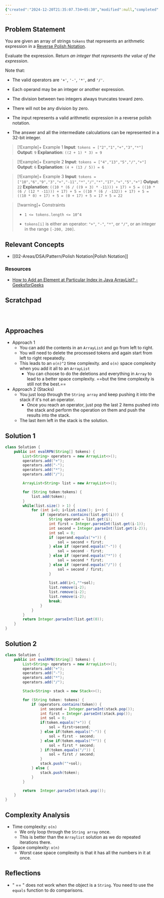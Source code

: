 ```yaml
---
{"created":"2024-12-20T21:35:07.734+05:30","modified":null,"completed":true,"redo":false,"Perfect":false,"publish":true,"Description":null,"leetcode-index":150,"link":"https://leetcode.com/problems/evaluate-reverse-polish-notation","difficulty":"Medium","tags":["leetcode/array","leetcode/math","leetcode/stack","programming/practice"],"PassFrontmatter":true,"updated":"2024-12-26T08:34:11.392+05:30"}
---
```



## Problem Statement
You are given an array of strings `tokens` that represents an arithmetic expression in a <a href="http://en.wikipedia.org/wiki/Reverse_Polish_notation" target="_blank">Reverse Polish Notation</a>.

Evaluate the expression. Return *an integer that represents the value of the expression*.

Note that:

	
- The valid operators are `'+'`, `'-'`, `'*'`, and `'/'`.
	
- Each operand may be an integer or another expression.
	
- The division between two integers always truncates toward zero.
	
- There will not be any division by zero.
	
- The input represents a valid arithmetic expression in a reverse polish notation.
	
- The answer and all the intermediate calculations can be represented in a 32-bit integer.

 

>[!Example]+ Example 1
>**Input**: `tokens = ["2","1","+","3","*"]`
>**Output**: `9`
>**Explanation**: `((2 + 1) * 3) = 9
>`

>[!Example]+ Example 2
>**Input**: `tokens = ["4","13","5","/","+"]`
>**Output**: `6`
>**Explanation**: `(4 + (13 / 5)) = 6
>`

>[!Example]+ Example 3
>**Input**: `tokens = ["10","6","9","3","+","-11","*","/","*","17","+","5","+"]`
>**Output**: `22`
>**Explanation**: `((10 * (6 / ((9 + 3) * -11))) + 17) + 5
>= ((10 * (6 / (12 * -11))) + 17) + 5
>= ((10 * (6 / -132)) + 17) + 5
>= ((10 * 0) + 17) + 5
>= (0 + 17) + 5
>= 17 + 5
>= 22
>`

>[!warning]+ Constraints
>- `1 <= tokens.length <= 10^4`
>
>- `tokens[i]` is either an operator: `"+"`, `"-"`, `"*"`, or `"/"`, or an integer in the range `[-200, 200]`.

## Relevant Concepts
- [[02-Areas/DSA/Pattern/Polish Notation\|Polish Notation]]

### Resources
- [How to Add an Element at Particular Index in Java ArrayList? - GeeksforGeeks](https://www.geeksforgeeks.org/how-to-add-an-element-at-particular-index-in-java-arraylist/)

## Scratchpad
```



```
## Approaches
- Approach 1
	- You can add the contents in an `ArrayList` and go from left to right.
	- You will need to delete the processed tokens and again start from left to right repeatedly.
	- This leads to an `o(n)^2` time complexity. and `o(n)` space complexity when you add it all to an `ArrayList` 
		- You can choose to do the deletions and everything in `Array` to lead to a better space complexity. ==but the time complexity is still not the best.==
- Approach 2 (Stacks)
	- You just loop through the `String array` and keep pushing it into the stack if it's not an operator. 
		- Once you reach an operator, just pop the last 2 items pushed into the stack and perform the operation on them and push the results into the stack.
	- The last item left in the stack is the solution. 
## Solution 1
```Java
class Solution {
    public int evalRPN(String[] tokens) {
        List<String> operators = new ArrayList<>();
        operators.add("+");
        operators.add("-");
        operators.add("*");
        operators.add("/");

        ArrayList<String> list = new ArrayList<>();

        for (String token:tokens) {
            list.add(token);
        }
        while(list.size() > 1) {
            for (int i=0; i<list.size(); i++) {
                if (operators.contains(list.get(i))) {
                    String operand = list.get(i);
                    int first = Integer.parseInt(list.get(i-1));
                    int second = Integer.parseInt(list.get(i-2));
                    int sol = 0;
                    if (operand.equals("+")) {
                        sol = second + first;
                    } else if (operand.equals("-")) {
                        sol = second - first;
                    } else if (operand.equals("*")) {
                        sol = second * first;
                    } else if (operand.equals("/")) {
                        sol = second / first;
                    }
                    
                    list.add(i+1,""+sol);
                    list.remove(i-2);
                    list.remove(i-2);
                    list.remove(i-2);
                    break;
                }
            }
        }        
        return Integer.parseInt(list.get(0));
    }
}
```

## Solution 2
```Java
class Solution {
    public int evalRPN(String[] tokens) {
        List<String> operators = new ArrayList<>();
        operators.add("+");
        operators.add("-");
        operators.add("*");
        operators.add("/");

        Stack<String> stack = new Stack<>();

        for (String token: tokens) {
            if (operators.contains(token)) {
                int second = Integer.parseInt(stack.pop());
                int first = Integer.parseInt(stack.pop());
                int sol = 0;
                if(token.equals("+")) {
                    sol = first+second;
                } else if(token.equals("-")) {
                    sol = first - second;
                } else if(token.equals("*")) {
                    sol = first * second;
                } if(token.equals("/")) { 
                    sol = first / second;
                }
                stack.push(""+sol);
            } else {
                stack.push(token);
            }
        }

        return  Integer.parseInt(stack.pop());
    }
}
```
## Complexity Analysis
- Time complexity: `o(n)`
	- We only loop through the `String array` once.
	- This is better than the `Arraylist` solution as we do repeated iterations there. 
- Space complexity: `o(n)`
	- Worst case space complexity is that it has all the numbers in it at once. 

## Reflections
-  " == " does not work when the object is a `String`. You need to use the `equals` function to do comparisons. 